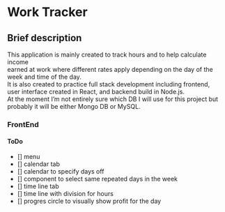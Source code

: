 # Work Tracker

## Brief description

This application is mainly created to track hours and to help calculate income\
earned at work where different rates apply depending on the day of the week and time of the day.\
It is also created to practice full stack development including frontend,\
user interface created in React, and backend build in Node.js.\
At the moment I’m not entirely sure which DB I will use for this project but\
probably it will be either Mongo DB or MySQL.

### FrontEnd 

#### ToDo

- [] menu
- [] calendar tab
- [] calendar to specify days off
- [] component to select same repeated days in the week
- [] time line tab
- [] time line with division for hours
- [] progres circle to visually show profit for the day



